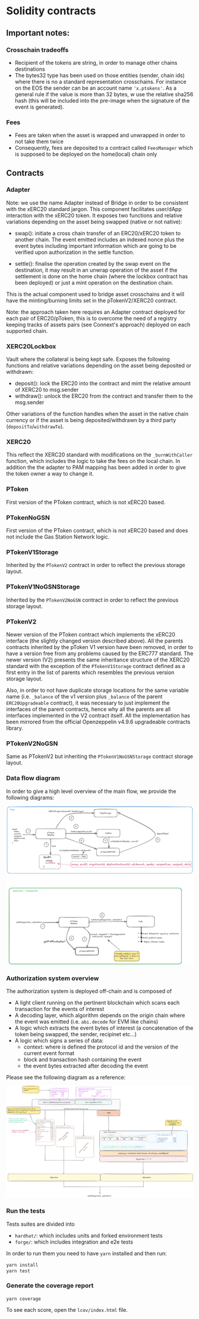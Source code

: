 # Solidity contracts

## Important notes:

### Crosschain tradeoffs

- Recipient of the tokens are string, in order to manage other chains destinations
- The bytes32 type has been used on those entities (sender, chain ids) where there is no a standard representation crosschains. For instance on the EOS the sender can be an account name `'x.ptokens'`. As a general rule if the value is more than 32 bytes, w use the relative sha256 hash (this will be included into the pre-image when the signature of the event is generated).

### Fees

- Fees are taken when the asset is wrapped and unwrapped in order to not take them twice
- Consequently, fees are deposited to a contract called `FeesManager` which is supposed to be deployed on the home(local) chain only

## Contracts

### Adapter

Note: we use the name Adapter instead of Bridge in order to be consistent with the xERC20 standard jargon.
This component facilitates user/dApp interaction with the xERC20 token. It exposes two functions and relative variations depending on the asset being swapped (native or not native):

- swap(): initiate a cross chain transfer of an ERC20/xERC20 token to another chain. The event emitted includes an indexed nonce plus the event bytes including important information which are going to be verified upon authorization in the settle function.

- settle(): finalise the operation created by the swap event on the destination, it may result in an unwrap operation of the asset if the settlement is done on the home chain (where the lockbox contract has been deployed) or just a mint operation on the destination chain.

This is the actual component used to bridge asset crosschains and it will have the minting/burning limits set in the pTokenV2/XERC20 contract.

Note: the approach taken here requires an Adapter contract deployed for each pair of ERC20/pToken, this is to overcome the need of a registry keeping tracks of assets pairs (see Connext's approach) deployed on each supported chain.

### XERC20Lockbox

Vault where the collateral is being kept safe. Exposes the following functions and relative variations depending on the asset being deposited or withdrawn:

- deposit(): lock the ERC20 into the contract and mint the relative amount of XERC20 to msg.sender
- withdraw(): unlock the ERC20 from the contract and transfer them to the msg.sender

Other variations of the function handles when the asset in the native chain currency or if the asset is being deposited/withdrawn by a third party (`depositTo`/`withdrawTo`).

### XERC20

This reflect the XERC20 standard with modifications on the `_burnWithCaller` function, which
includes the logic to take the fees on the local chain. In addition the the adapter to PAM mapping has been added in order to give the token owner a way to change it.

### PToken

First version of the PToken contract, which is not xERC20 based.

### PTokenNoGSN

First version of the PToken contract, which is not xERC20 based and does not include the Gas Station Network logic.

### PTokenV1Storage

Inherited by the `PTokenV2` contract in order to reflect the previous storage layout.

### PTokenV1NoGSNStorage

Inherited by the `PTokenV2NoGSN` contract in order to reflect the previous storage layout.

### PTokenV2

Newer version of the PToken contract which implements the xERC20 interface (the slightly changed version described above).
All the parents contracts inherited by the pToken V1 version have been removed, in order to have a version free from any
problems caused by the ERC777 standard. The newer version (V2) presents the same inheritance structure of the XERC20 standard
with the exception of the `PTokenV1Storage` contract defined as a first entry in the list of parents which resembles the
previous version storage layout.

Also, in order to not have duplicate storage locations for the same variable name (i.e. `_balance` of the v1 version plus
`_balance` of the parent `ERC20Upgradeable` contract), it was necessary to just implement the interfaces of the parent
contracts, hence why all the parents are all interfaces implemented in the V2 contract itself. All the implementation
has been mirrored from the official Openzeppelin v4.9.6 upgradeable contracts library.

### PTokenV2NoGSN

Same as PTokenV2 but inheriting the `PTokenV1NoGSNStorage` contract storage layout.

### Data flow diagram

In order to give a high level overview of the main flow, we provide the following diagrams:

![data-flow](../docs/imgs/data-flow-01.png)

### Authorization system overview

The authorization system is deployed off-chain and is composed of

- A light client running on the pertinent blockchain which scans each transaction for the events of interest
- A decoding layer, which algorithm depends on the origin chain where the event was emitted (i.e. `abi.decode` for EVM like chains)
- A logic which extracts the event bytes of interest (a concatenation of the token being swapped, the sender, recipinet etc...)
- A logic which signs a series of data:
  - context: where is defined the protocol id and the version of the current event format
  - block and transaction hash containing the event
  - the event bytes extracted after decoding the event

Please see the following diagram as a reference:

![auth-diagram](../docs/imgs/auth-01.png)

### Run the tests

Tests suites are divided into

- `hardhat/`: which includes units and forked environment tests
- `forge/`: which includes integration and e2e tests

In order to run them you need to have `yarn` installed and then run:

```
yarn install
yarn test
```

### Generate the coverage report

```
yarn coverage
```

To see each score, open the `lcov/index.html` file.
